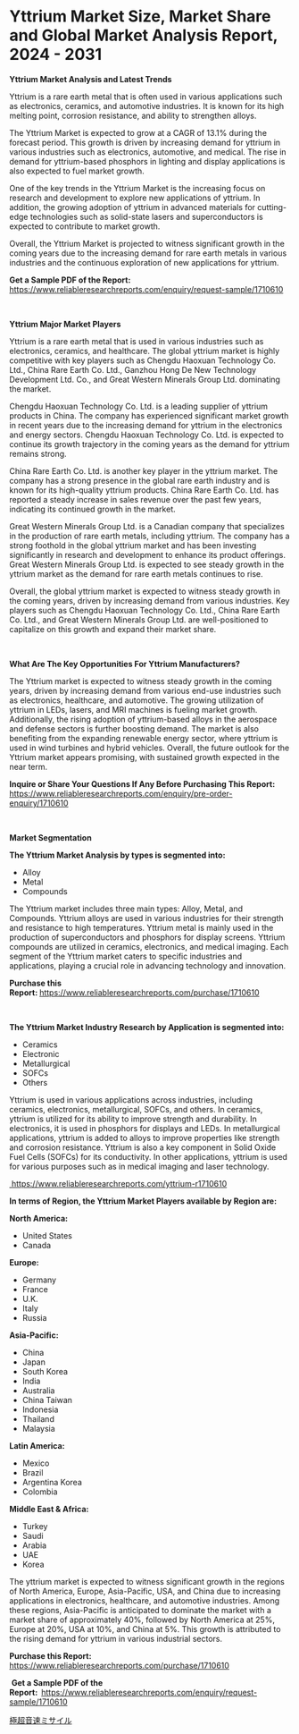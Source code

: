 <p><h1>Yttrium Market Size, Market Share and Global Market Analysis Report, 2024 - 2031</h1></p><p><strong>Yttrium Market Analysis and Latest Trends</strong></p>
<p><p>Yttrium is a rare earth metal that is often used in various applications such as electronics, ceramics, and automotive industries. It is known for its high melting point, corrosion resistance, and ability to strengthen alloys.</p><p>The Yttrium Market is expected to grow at a CAGR of 13.1% during the forecast period. This growth is driven by increasing demand for yttrium in various industries such as electronics, automotive, and medical. The rise in demand for yttrium-based phosphors in lighting and display applications is also expected to fuel market growth.</p><p>One of the key trends in the Yttrium Market is the increasing focus on research and development to explore new applications of yttrium. In addition, the growing adoption of yttrium in advanced materials for cutting-edge technologies such as solid-state lasers and superconductors is expected to contribute to market growth.</p><p>Overall, the Yttrium Market is projected to witness significant growth in the coming years due to the increasing demand for rare earth metals in various industries and the continuous exploration of new applications for yttrium.</p></p>
<p><strong>Get a Sample PDF of the Report:&nbsp;</strong> <a href="https://www.reliableresearchreports.com/enquiry/request-sample/1710610">https://www.reliableresearchreports.com/enquiry/request-sample/1710610</a></p>
<p>&nbsp;</p>
<p><strong>Yttrium Major Market Players</strong></p>
<p><p>Yttrium is a rare earth metal that is used in various industries such as electronics, ceramics, and healthcare. The global yttrium market is highly competitive with key players such as Chengdu Haoxuan Technology Co. Ltd., China Rare Earth Co. Ltd., Ganzhou Hong De New Technology Development Ltd. Co., and Great Western Minerals Group Ltd. dominating the market.</p><p>Chengdu Haoxuan Technology Co. Ltd. is a leading supplier of yttrium products in China. The company has experienced significant market growth in recent years due to the increasing demand for yttrium in the electronics and energy sectors. Chengdu Haoxuan Technology Co. Ltd. is expected to continue its growth trajectory in the coming years as the demand for yttrium remains strong.</p><p>China Rare Earth Co. Ltd. is another key player in the yttrium market. The company has a strong presence in the global rare earth industry and is known for its high-quality yttrium products. China Rare Earth Co. Ltd. has reported a steady increase in sales revenue over the past few years, indicating its continued growth in the market.</p><p>Great Western Minerals Group Ltd. is a Canadian company that specializes in the production of rare earth metals, including yttrium. The company has a strong foothold in the global yttrium market and has been investing significantly in research and development to enhance its product offerings. Great Western Minerals Group Ltd. is expected to see steady growth in the yttrium market as the demand for rare earth metals continues to rise.</p><p>Overall, the global yttrium market is expected to witness steady growth in the coming years, driven by increasing demand from various industries. Key players such as Chengdu Haoxuan Technology Co. Ltd., China Rare Earth Co. Ltd., and Great Western Minerals Group Ltd. are well-positioned to capitalize on this growth and expand their market share.</p></p>
<p>&nbsp;</p>
<p><strong>What Are The Key Opportunities For Yttrium Manufacturers?</strong></p>
<p><p>The Yttrium market is expected to witness steady growth in the coming years, driven by increasing demand from various end-use industries such as electronics, healthcare, and automotive. The growing utilization of yttrium in LEDs, lasers, and MRI machines is fueling market growth. Additionally, the rising adoption of yttrium-based alloys in the aerospace and defense sectors is further boosting demand. The market is also benefiting from the expanding renewable energy sector, where yttrium is used in wind turbines and hybrid vehicles. Overall, the future outlook for the Yttrium market appears promising, with sustained growth expected in the near term.</p></p>
<p><strong>Inquire or Share Your Questions If Any Before Purchasing This Report:</strong> <a href="https://www.reliableresearchreports.com/enquiry/pre-order-enquiry/1710610">https://www.reliableresearchreports.com/enquiry/pre-order-enquiry/1710610</a></p>
<p>&nbsp;</p>
<p><strong>Market Segmentation</strong></p>
<p><strong>The Yttrium Market Analysis by types is segmented into:</strong></p>
<p><ul><li>Alloy</li><li>Metal</li><li>Compounds</li></ul></p>
<p><p>The Yttrium market includes three main types: Alloy, Metal, and Compounds. Yttrium alloys are used in various industries for their strength and resistance to high temperatures. Yttrium metal is mainly used in the production of superconductors and phosphors for display screens. Yttrium compounds are utilized in ceramics, electronics, and medical imaging. Each segment of the Yttrium market caters to specific industries and applications, playing a crucial role in advancing technology and innovation.</p></p>
<p><strong>Purchase this Report:&nbsp;</strong><a href="https://www.reliableresearchreports.com/purchase/1710610">https://www.reliableresearchreports.com/purchase/1710610</a></p>
<p>&nbsp;</p>
<p><strong>The Yttrium Market Industry Research by Application is segmented into:</strong></p>
<p><ul><li>Ceramics</li><li>Electronic</li><li>Metallurgical</li><li>SOFCs</li><li>Others</li></ul></p>
<p><p>Yttrium is used in various applications across industries, including ceramics, electronics, metallurgical, SOFCs, and others. In ceramics, yttrium is utilized for its ability to improve strength and durability. In electronics, it is used in phosphors for displays and LEDs. In metallurgical applications, yttrium is added to alloys to improve properties like strength and corrosion resistance. Yttrium is also a key component in Solid Oxide Fuel Cells (SOFCs) for its conductivity. In other applications, yttrium is used for various purposes such as in medical imaging and laser technology.</p></p>
<p><a href="https://www.reliableresearchreports.com/yttrium-r1710610">&nbsp;https://www.reliableresearchreports.com/yttrium-r1710610</a></p>
<p><strong>In terms of Region, the Yttrium Market Players available by Region are:</strong></p>
<p>
    <p> <strong> North America: </strong>
        <ul>
            <li>United States</li>
            <li>Canada</li>
        </ul>
        </p> 
    <p> <strong> Europe: </strong>
        <ul>
            <li>Germany</li>
            <li>France</li>
            <li>U.K.</li>
            <li>Italy</li>
            <li>Russia</li>
        </ul>
        </p> 
    <p> <strong> Asia-Pacific: </strong>
        <ul>
            <li>China</li>
            <li>Japan</li>
            <li>South Korea</li>
            <li>India</li>
            <li>Australia</li>
            <li>China Taiwan</li>
            <li>Indonesia</li>
            <li>Thailand</li>
            <li>Malaysia</li>
        </ul>
        </p> 
    <p> <strong> Latin America: </strong>
        <ul>
            <li>Mexico</li>
            <li>Brazil</li>
            <li>Argentina Korea</li>
            <li>Colombia</li>
        </ul>
        </p> 
    <p> <strong> Middle East & Africa: </strong>
        <ul>
            <li>Turkey</li>
            <li>Saudi</li>
            <li>Arabia</li>
            <li>UAE</li>
            <li>Korea</li>
        </ul>
    </p>
    </p>
<p><p>The yttrium market is expected to witness significant growth in the regions of North America, Europe, Asia-Pacific, USA, and China due to increasing applications in electronics, healthcare, and automotive industries. Among these regions, Asia-Pacific is anticipated to dominate the market with a market share of approximately 40%, followed by North America at 25%, Europe at 20%, USA at 10%, and China at 5%. This growth is attributed to the rising demand for yttrium in various industrial sectors.</p></p>
<p><strong>Purchase this Report: </strong><a href="https://www.reliableresearchreports.com/purchase/1710610">https://www.reliableresearchreports.com/purchase/1710610</a></p>
<p>&nbsp;<strong>Get a Sample PDF of the Report:&nbsp;&nbsp;</strong><a href="https://www.reliableresearchreports.com/enquiry/request-sample/1710610">https://www.reliableresearchreports.com/enquiry/request-sample/1710610</a></p>
<p><strong></strong></p>
<p><p><a href="https://github.com/ycmtqqhvk3273/Market-Research-Report-List-3/blob/main/7517002184956.md">極超音速ミサイル</a></p></p>